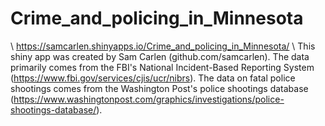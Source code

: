 # Crime_and_policing_in_Minnesota
\\
https://samcarlen.shinyapps.io/Crime_and_policing_in_Minnesota/
\\
This shiny app was created by Sam Carlen (github.com/samcarlen). The data primarily comes from the FBI's National Incident-Based Reporting System (https://www.fbi.gov/services/cjis/ucr/nibrs). The data on fatal police shootings comes from the Washington Post's police shootings database (https://www.washingtonpost.com/graphics/investigations/police-shootings-database/).
